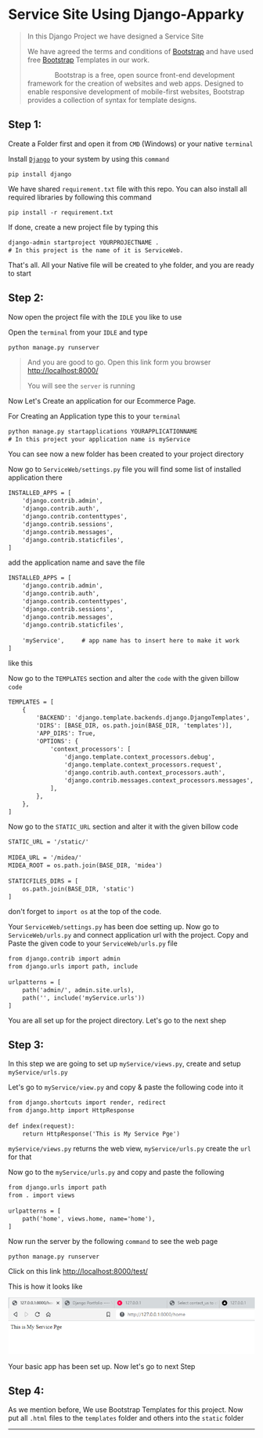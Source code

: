 # Service Site Using Django-Apparky


> In this Django Project we have designed a Service Site 
> 
> We have agreed the terms and conditions of [Bootstrap](https://getbootstrap.com/) and have used free [Bootstrap](https://getbootstrap.com/) Templates in our work.
> 
> &nbsp; &nbsp; &nbsp; &nbsp; &nbsp; &nbsp; &nbsp; Bootstrap is a free, open source front-end development framework for the creation of websites and web apps. 
> Designed to enable responsive development of mobile-first websites, Bootstrap provides a collection of syntax for template designs.
> 
> 
> 

## Step 1:

Create a Folder first and open it from `CMD` (Windows) or your native `terminal`

Install [`Django`](https://www.djangoproject.com/) to your system by using this `command`

```commandline
pip install django
```

We have shared `requirement.txt` file with this repo. You can also install all required libraries by following this command

```commandline
pip install -r requirement.txt
```

If done, create a new project file by typing this

```commandline
django-admin startproject YOURPROJECTNAME .
# In this project is the name of it is ServiceWeb.
```

That's all. All your Native file will be created to yhe folder, and you are ready to start

## Step 2:

Now open the project file with the `IDLE` you like to use

Open the `terminal` from your `IDLE` and type 

```commandline
python manage.py runserver
```

> And you are good to go. Open this link form you browser [http://localhost:8000/](http://localhost:8000/)
> 
> You will see the `server` is running
> 
> 

Now Let's Create an application for our Ecommerce Page.

For Creating an Application type this to your `terminal`

```commandline
python manage.py startapplications YOURAPPLICATIONNAME
# In this project your application name is myService
```

You can see now a new folder has been created to your project directory

Now go to `ServiceWeb/settings.py` file you will find some list of installed application there

```commandline
INSTALLED_APPS = [
    'django.contrib.admin',
    'django.contrib.auth',
    'django.contrib.contenttypes',
    'django.contrib.sessions',
    'django.contrib.messages',
    'django.contrib.staticfiles',    
]
```

add the application name and save the file

```commandline
INSTALLED_APPS = [
    'django.contrib.admin',
    'django.contrib.auth',
    'django.contrib.contenttypes',
    'django.contrib.sessions',
    'django.contrib.messages',
    'django.contrib.staticfiles',
    
    'myService',     # app name has to insert here to make it work
]
```

like this

Now go to the `TEMPLATES` section and alter the `code` with the given billow `code`
```commandline
TEMPLATES = [
    {
        'BACKEND': 'django.template.backends.django.DjangoTemplates',
        'DIRS': [BASE_DIR, os.path.join(BASE_DIR, 'templates')],
        'APP_DIRS': True,
        'OPTIONS': {
            'context_processors': [
                'django.template.context_processors.debug',
                'django.template.context_processors.request',
                'django.contrib.auth.context_processors.auth',
                'django.contrib.messages.context_processors.messages',
            ],
        },
    },
]
```

Now go to the `STATIC_URL` section and alter it with the given billow code
```commandline
STATIC_URL = '/static/'

MIDEA_URL = '/midea/'
MIDEA_ROOT = os.path.join(BASE_DIR, 'midea')

STATICFILES_DIRS = [
    os.path.join(BASE_DIR, 'static')
]
```
don't forget to `import os` at the top of the code.

Your `ServiceWeb/settings.py` has been doe setting up. Now go to `ServiceWeb/urls.py` and connect application url with the project.
Copy and Paste the given code to your `ServiceWeb/urls.py` file
```commandline
from django.contrib import admin
from django.urls import path, include

urlpatterns = [
    path('admin/', admin.site.urls),
    path('', include('myService.urls'))
]
```

You are all set up for the project directory. Let's go to the next shep

## Step 3:
In this step we are going to set up `myService/views.py`, create and setup `myService/urls.py`

Let's go to `myService/view.py` and copy & paste the following code into it
```commandline
from django.shortcuts import render, redirect
from django.http import HttpResponse

def index(request):
    return HttpResponse('This is My Service Pge')
```

`myService/views.py` returns the web view, `myService/urls.py` create the `url` for that

Now go to the `myService/urls.py` and copy and paste the following 
```commandline
from django.urls import path
from . import views

urlpatterns = [
    path('home', views.home, name='home'),
]
```

Now run the server by the following `command` to see the web page

```commandline
python manage.py runserver
```

Click on this link [http://localhost:8000/test/](http://localhost:8000/test/)

This is how it looks like

![ApparkyOutPut](SS/ss1.PNG)

Your basic app has been set up. Now let's go to next Step

## Step 4:

As we mention before, We use Bootstrap Templates for this project. 
Now put all `.html` files to the `templates` folder and others into the `static` folder 

























---------------------------------------------------------------------